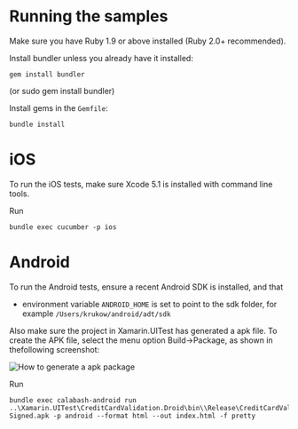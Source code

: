 # Running the samples

Make sure you have Ruby 1.9 or above installed (Ruby 2.0+ recommended).

Install bundler unless you already have it installed:

    gem install bundler

(or sudo gem install bundler)


Install gems in the `Gemfile`:

    bundle install

# iOS

To run the iOS tests, make sure Xcode 5.1 is installed with command line tools.

Run


    bundle exec cucumber -p ios

# Android

To run the Android tests, ensure a recent Android SDK is installed, and that

* environment variable `ANDROID_HOME` is set to point to the sdk folder, for example `/Users/krukow/android/adt/sdk`

Also make sure the project in Xamarin.UITest has generated a apk file. To create the APK file, select the menu option Build->Package, as shown in thefollowing screenshot:

![How to generate a apk package](http://developer.xamarin.com/guides/android/deployment,_testing,_and_metrics/publishing_an_application/part_1_-_preparing_an_application_for_release/Images/11.png)

Run

    bundle exec calabash-android run ..\Xamarin.UITest\CreditCardValidation.Droid\bin\\Release\CreditCardValidation.Droid-Signed.apk -p android --format html --out index.html -f pretty

